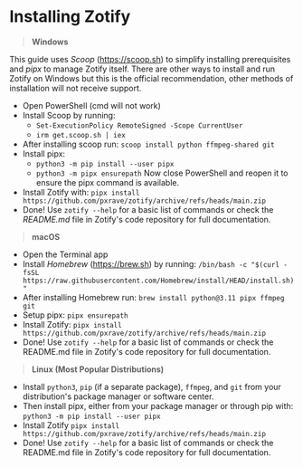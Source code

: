 # Installing Zotify

> **Windows**

This guide uses *Scoop* (https://scoop.sh) to simplify installing prerequisites and *pipx* to manage Zotify itself.
There are other ways to install and run Zotify on Windows but this is the official recommendation, other methods of installation will not receive support.

- Open PowerShell (cmd will not work)
- Install Scoop by running:
  - `Set-ExecutionPolicy RemoteSigned -Scope CurrentUser`
  - `irm get.scoop.sh | iex`
- After installing scoop run: `scoop install python ffmpeg-shared git`
- Install pipx:
  - `python3 -m pip install --user pipx`
  - `python3 -m pipx ensurepath`
Now close PowerShell and reopen it to ensure the pipx command is available.
- Install Zotify with: `pipx install https://github.com/pxrave/zotify/archive/refs/heads/main.zip`
- Done! Use `zotify --help` for a basic list of commands or check the *README.md* file in Zotify's code repository for full documentation.

> **macOS**

- Open the Terminal app
- Install *Homebrew* (https://brew.sh) by running: `/bin/bash -c "$(curl -fsSL https://raw.githubusercontent.com/Homebrew/install/HEAD/install.sh)"`
- After installing Homebrew run: `brew install python@3.11 pipx ffmpeg git`
- Setup pipx: `pipx ensurepath`
- Install Zotify: `pipx install https://github.com/pxrave/zotify/archive/refs/heads/main.zip`
- Done! Use `zotify --help` for a basic list of commands or check the README.md file in Zotify's code repository for full documentation.

> **Linux (Most Popular Distributions)**

- Install `python3`, `pip` (if a separate package), `ffmpeg`, and `git` from your distribution's package manager or software center.
- Then install pipx, either from your package manager or through pip with: `python3 -m pip install --user pipx`
- Install Zotify `pipx install https://github.com/pxrave/zotify/archive/refs/heads/main.zip`
- Done! Use `zotify --help` for a basic list of commands or check the README.md file in Zotify's code repository for full documentation.
